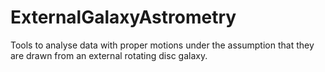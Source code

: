 # ExternalGalaxyAstrometry
Tools to analyse data with proper motions under the assumption that they are drawn from an external rotating disc galaxy.